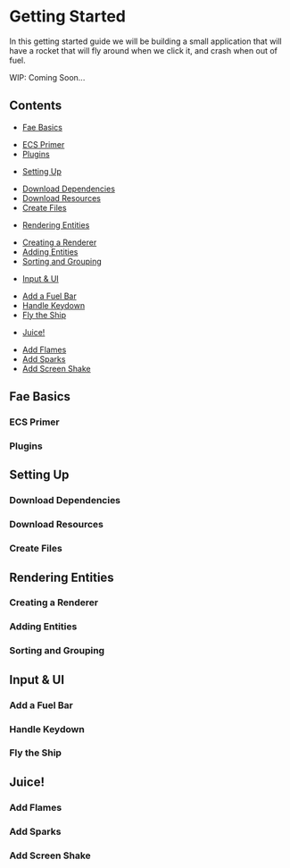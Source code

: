 # Getting Started

In this getting started guide we will be building a small application that will
have a rocket that will fly around when we click it, and crash when out of fuel.

WIP: Coming Soon...

## Contents

- [Fae Basics](#basics)
 * [ECS Primer](#basics-ecs)
 * [Plugins](#basics-plugins)
- [Setting Up](#setup)
 * [Download Dependencies](#setup-deps)
 * [Download Resources](#setup-res)
 * [Create Files](#setup-files)
- [Rendering Entities](#render)
 * [Creating a Renderer](#render-create)
 * [Adding Entities](#render-add)
 * [Sorting and Grouping](#render-sort)
- [Input & UI](#ui)
 * [Add a Fuel Bar](#ui-fuel)
 * [Handle Keydown](#ui-key)
 * [Fly the Ship](#ui-fly)
- [Juice!](#juice)
 * [Add Flames](#juice-flames)
 * [Add Sparks](#juice-sparks)
 * [Add Screen Shake](#juice-shake)

<a name="basics"></a>
## Fae Basics

<a name="basics-ecs"></a>
### ECS Primer

<a name="basics-plugins"></a>
### Plugins

<a name="setup"></a>
## Setting Up

<a name="setup-deps"></a>
### Download Dependencies

<a name="setup-res"></a>
### Download Resources

<a name="setup-files"></a>
### Create Files

<a name="render"></a>
## Rendering Entities

<a name="render-create"></a>
### Creating a Renderer

<a name="render-add"></a>
### Adding Entities

<a name="render-sort"></a>
### Sorting and Grouping

<a name="ui"></a>
## Input & UI

<a name="ui-fuel"></a>
### Add a Fuel Bar

<a name="ui-key"></a>
### Handle Keydown

<a name="ui-fly"></a>
### Fly the Ship

<a name="juice"></a>
## Juice!

<a name="juice-flames"></a>
### Add Flames

<a name="juice-sparks"></a>
### Add Sparks

<a name="juice-shake"></a>
### Add Screen Shake

